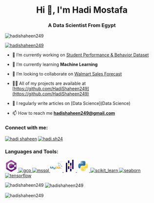 <h1 align="center">Hi 👋, I'm Hadi Mostafa</h1>
<h3 align="center">A Data Scientist From Egypt</h3>

<p align="left"> <img src="https://komarev.com/ghpvc/?username=hadishaheen249&label=Profile%20views&color=0e75b6&style=flat" alt="hadishaheen249" /> </p>

<p align="left"> <a href="https://github.com/ryo-ma/github-profile-trophy"><img src="https://github-profile-trophy.vercel.app/?username=hadishaheen249" alt="hadishaheen249" /></a> </p>

- 🔭 I’m currently working on [Student Performance & Behavior Dataset](https://www.kaggle.com/datasets/mahmoudelhemaly/students-grading-dataset)

- 🌱 I’m currently learning **Machine Learning**

- 👯 I’m looking to collaborate on [Walmart Sales Forecast](https://www.kaggle.com/datasets/aslanahmedov/walmart-sales-forecast/data)

- 👨‍💻 All of my projects are available at [https://github.com/HadiShaheen249](https://github.com/HadiShaheen249)

- 📝 I regularly write articles on [Data Science](Data Science)

- 📫 How to reach me **hadishaheen249@gmail.com**

<h3 align="left">Connect with me:</h3>
<p align="left">
<a href="https://linkedin.com/in/hadi shaheen" target="blank"><img align="center" src="https://raw.githubusercontent.com/rahuldkjain/github-profile-readme-generator/master/src/images/icons/Social/linked-in-alt.svg" alt="hadi shaheen" height="30" width="40" /></a>
<a href="https://kaggle.com/hadi.sh24" target="blank"><img align="center" src="https://raw.githubusercontent.com/rahuldkjain/github-profile-readme-generator/master/src/images/icons/Social/kaggle.svg" alt="hadi.sh24" height="30" width="40" /></a>
</p>

<h3 align="left">Languages and Tools:</h3>
<p align="left"> <a href="https://www.w3schools.com/cs/" target="_blank" rel="noreferrer"> <img src="https://raw.githubusercontent.com/devicons/devicon/master/icons/csharp/csharp-original.svg" alt="csharp" width="40" height="40"/> </a> <a href="https://cloud.google.com" target="_blank" rel="noreferrer"> <img src="https://www.vectorlogo.zone/logos/google_cloud/google_cloud-icon.svg" alt="gcp" width="40" height="40"/> </a> <a href="https://www.microsoft.com/en-us/sql-server" target="_blank" rel="noreferrer"> <img src="https://www.svgrepo.com/show/303229/microsoft-sql-server-logo.svg" alt="mssql" width="40" height="40"/> </a> <a href="https://www.mysql.com/" target="_blank" rel="noreferrer"> <img src="https://raw.githubusercontent.com/devicons/devicon/master/icons/mysql/mysql-original-wordmark.svg" alt="mysql" width="40" height="40"/> </a> <a href="https://pandas.pydata.org/" target="_blank" rel="noreferrer"> <img src="https://raw.githubusercontent.com/devicons/devicon/2ae2a900d2f041da66e950e4d48052658d850630/icons/pandas/pandas-original.svg" alt="pandas" width="40" height="40"/> </a> <a href="https://www.python.org" target="_blank" rel="noreferrer"> <img src="https://raw.githubusercontent.com/devicons/devicon/master/icons/python/python-original.svg" alt="python" width="40" height="40"/> </a> <a href="https://scikit-learn.org/" target="_blank" rel="noreferrer"> <img src="https://upload.wikimedia.org/wikipedia/commons/0/05/Scikit_learn_logo_small.svg" alt="scikit_learn" width="40" height="40"/> </a> <a href="https://seaborn.pydata.org/" target="_blank" rel="noreferrer"> <img src="https://seaborn.pydata.org/_images/logo-mark-lightbg.svg" alt="seaborn" width="40" height="40"/> </a> <a href="https://www.tensorflow.org" target="_blank" rel="noreferrer"> <img src="https://www.vectorlogo.zone/logos/tensorflow/tensorflow-icon.svg" alt="tensorflow" width="40" height="40"/> </a> </p>

<p><img align="left" src="https://github-readme-stats.vercel.app/api/top-langs?username=hadishaheen249&show_icons=true&locale=en&layout=compact" alt="hadishaheen249" /></p>

<p>&nbsp;<img align="center" src="https://github-readme-stats.vercel.app/api?username=hadishaheen249&show_icons=true&locale=en" alt="hadishaheen249" /></p>

<p><img align="center" src="https://github-readme-streak-stats.herokuapp.com/?user=hadishaheen249&" alt="hadishaheen249" /></p>
